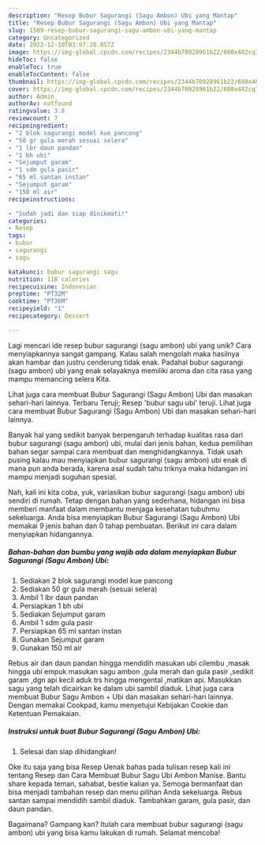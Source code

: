 ```yaml
---
description: "Resep Bubur Sagurangi (Sagu Ambon) Ubi yang Mantap"
title: "Resep Bubur Sagurangi (Sagu Ambon) Ubi yang Mantap"
slug: 1509-resep-bubur-sagurangi-sagu-ambon-ubi-yang-mantap
category: Uncategorized
date: 2022-12-10T03:07:28.857Z
image: https://img-global.cpcdn.com/recipes/2344b70928961b22/680x482cq70/bubur-sagurangi-sagu-ambon-ubi-foto-resep-utama.jpg
hideToc: false
enableToc: true
enableTocContent: false
thumbnail: https://img-global.cpcdn.com/recipes/2344b70928961b22/680x482cq70/bubur-sagurangi-sagu-ambon-ubi-foto-resep-utama.jpg
cover: https://img-global.cpcdn.com/recipes/2344b70928961b22/680x482cq70/bubur-sagurangi-sagu-ambon-ubi-foto-resep-utama.jpg
author: Admin
authorAv: notfound
ratingvalue: 3.8
reviewcount: 7
recipeingredient:
- "2 blok sagurangi model kue pancong"
- "50 gr gula merah sesuai selera"
- "1 lbr daun pandan"
- "1 bh ubi"
- "Sejumput garam"
- "1 sdm gula pasir"
- "65 ml santan instan"
- "Sejumput garam"
- "150 ml air"
recipeinstructions:

- "Sudah jadi dan siap dinikmati!"
categories:
- Resep
tags:
- bubur
- sagurangi
- sagu

katakunci: bubur sagurangi sagu 
nutrition: 118 calories
recipecuisine: Indonesian
preptime: "PT32M"
cooktime: "PT36M"
recipeyield: "1"
recipecategory: Dessert

---
```





Lagi mencari ide resep bubur sagurangi (sagu ambon) ubi yang unik? Cara menyiapkannya sangat gampang. Kalau salah mengolah maka hasilnya akan hambar dan justru cenderung tidak enak. Padahal bubur sagurangi (sagu ambon) ubi yang enak selayaknya memiliki aroma dan cita rasa yang mampu memancing selera Kita.





Lihat juga cara membuat Bubur Sagurangi (Sagu Ambon) Ubi dan masakan sehari-hari lainnya. Terbaru Teruji; Resep &#39;bubur sagu ubi&#39; teruji. Lihat juga cara membuat Bubur Sagurangi (Sagu Ambon) Ubi dan masakan sehari-hari lainnya.

Banyak hal yang sedikit banyak berpengaruh terhadap kualitas rasa dari bubur sagurangi (sagu ambon) ubi, mulai dari jenis bahan, kedua pemilihan bahan segar sampai cara membuat dan menghidangkannya. Tidak usah pusing kalau mau menyiapkan bubur sagurangi (sagu ambon) ubi enak di mana pun anda berada, karena asal sudah tahu triknya maka hidangan ini mampu menjadi suguhan spesial.






Nah, kali ini kita coba, yuk, variasikan bubur sagurangi (sagu ambon) ubi sendiri di rumah. Tetap dengan bahan yang sederhana, hidangan ini bisa memberi manfaat dalam membantu menjaga kesehatan tubuhmu sekeluarga. Anda bisa menyiapkan Bubur Sagurangi (Sagu Ambon) Ubi memakai 9 jenis bahan dan 0 tahap pembuatan. Berikut ini cara dalam menyiapkan hidangannya.

<!--inarticleads1-->

##### Bahan-bahan dan bumbu yang wajib ada dalam menyiapkan Bubur Sagurangi (Sagu Ambon) Ubi:

1. Sediakan 2 blok sagurangi model kue pancong
1. Sediakan 50 gr gula merah (sesuai selera)
1. Ambil 1 lbr daun pandan
1. Persiapkan 1 bh ubi
1. Sediakan Sejumput garam
1. Ambil 1 sdm gula pasir
1. Persiapkan 65 ml santan instan
1. Gunakan Sejumput garam
1. Gunakan 150 ml air


Rebus air dan daun pandan hingga mendidih masukan ubi cilembu ,masak hingga ubi empuk masukan sagu ambon ,gula merah dan gula pasir ,sedikit garam ,dgn api kecil aduk trs hingga mengental ,matikan api. Masukkan sagu yang telah dicairkan ke dalam ubi sambil diaduk. Lihat juga cara membuat Bubur Sagu Ambon + Ubi dan masakan sehari-hari lainnya. Dengan memakai Cookpad, kamu menyetujui Kebijakan Cookie dan Ketentuan Pemakaian. 

<!--inarticleads2-->

##### Instruksi untuk buat Bubur Sagurangi (Sagu Ambon) Ubi:


1. Selesai dan siap dihidangkan!

Oke itu saja yang bisa Resep Uenak bahas pada tulisan resep kali ini tentang Resep dan Cara Membuat Bubur Sagu Ubi Ambon Manise. Bantu share kepada teman, sahabat, bestie kalian ya. Semoga bermanfaat dan bisa menjadi tambahan resep dan menu pilihan Anda sekeluarga. Rebus santan sampai mendidih sambil diaduk. Tambahkan garam, gula pasir, dan daun pandan. 

Bagaimana? Gampang kan? Itulah cara membuat bubur sagurangi (sagu ambon) ubi yang bisa kamu lakukan di rumah. Selamat mencoba!
